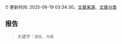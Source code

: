 :alarm_clock: 更新时间: 2025-06-19 03:34:30。[文章来源](/README.md)、[文章分类](/TAGS.md)

## 报告


> 关键字：`报告`、`月报`



